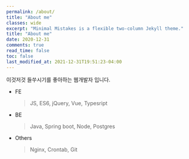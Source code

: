 ```yaml
---
permalink: /about/
title: "About me"
classes: wide
excerpt: "Minimal Mistakes is a flexible two-column Jekyll theme."
title: "About me"
date: 2020-12-31
comments: true
read_time: false
toc: false
last_modified_at: 2021-12-31T19:51:23-04:00
---
```


이것저것 들쑤시기를 좋아하는 웹개발자 입니다.

- FE

  > JS, ES6, jQuery, Vue, Typesript

- BE

  > Java, Spring boot, Node, Postgres

- Others
  > Nginx, Crontab, Git
